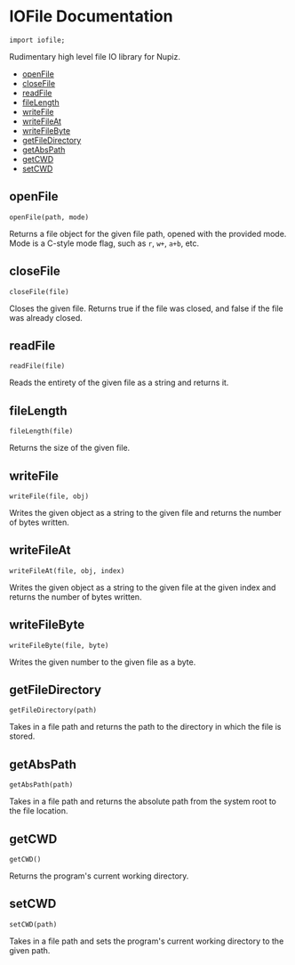 
# IOFile Documentation

`import iofile;`

Rudimentary high level file IO library for Nupiz.

- [openFile](#openfile)
- [closeFile](#closefile)
- [readFile](#readfile)
- [fileLength](#filelength)
- [writeFile](#writefile)
- [writeFileAt](#writefileat)
- [writeFileByte](#writefilebyte)
- [getFileDirectory](#getfiledirectory)
- [getAbsPath](#getabspath)
- [getCWD](#getcwd)
- [setCWD](#setcwd)

## openFile

`openFile(path, mode)`

Returns a file object for the given file path, opened with the provided mode. Mode is a C-style mode flag, such as `r`, `w+`, `a+b`, etc.

## closeFile

`closeFile(file)`

Closes the given file. Returns true if the file was closed, and false if the file was already closed.

## readFile

`readFile(file)`

Reads the entirety of the given file as a string and returns it.

## fileLength

`fileLength(file)`

Returns the size of the given file.

## writeFile

`writeFile(file, obj)`

Writes the given object as a string to the given file and returns the number of bytes written.

## writeFileAt

`writeFileAt(file, obj, index)`

Writes the given object as a string to the given file at the given index and returns the number of bytes written.

## writeFileByte

`writeFileByte(file, byte)`

Writes the given number to the given file as a byte.

## getFileDirectory

`getFileDirectory(path)`

Takes in a file path and returns the path to the directory in which the file is stored.

## getAbsPath

`getAbsPath(path)`

Takes in a file path and returns the absolute path from the system root to the file location.

## getCWD

`getCWD()`

Returns the program's current working directory.

## setCWD

`setCWD(path)`

Takes in a file path and sets the program's current working directory to the given path.

